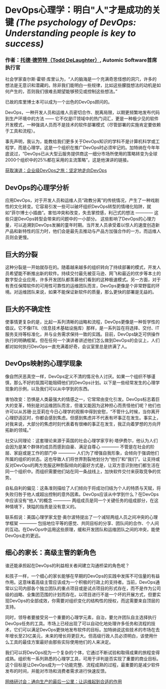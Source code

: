  DevOps心理学：明白"人"才是成功的关键
_(The psychology of DevOps: Understanding people is key to success)_
===

### 作者：[托德·德劳特（Todd DeLaughter）](https://techbeacon.com/contributors/todd-delaughter), Automic Software首席执行官

社会学家查尔斯·霍顿·库里认为，“人的脑海是一个充满奇思怪想的洞穴，许多的想法是无意识和潜藏的。除非我们能明白一些规律，比如这些朦胧想法的动机是如何产生的，否则我们很难去期望能够预见或控制这些想法。”

已故的库里博士本可以成为一个出色的DevOps顾问的。

DevOps，一种开发人员和运维人员密切合作、脱离局限，以期更频繁地发布代码到生产环境中的方法 —— 它不仅是IT领域中的热门词汇，更是一种极少见的软件开发模式，一种强调人员而不是技术的软件部署模式（尽管部署的实施肯定要依赖于工具和流程）。

事先声明，我认为，能教给我们更多关于DevOps知识的学科不是计算机科学或工程学，而是心理学。这是一个组织在推广DevOps时必须牢记的。加特纳在今年年底说过，“DevOps已从大型云服务提供商这一细分市场所使用的策略转变为全球2000个组织中的25%都在采用的主流策略”。这是他演讲的链接。

[ 获取演讲：企业级DevOps之旅：坚定地走向DevOps ](https://www.microfocus.com/en-us/assets/application-delivery-management/the-journey-to-becoming-devops-determined?utm_campaign=00134846)

## DevOps的心理学分析
应用DevOps，对于开发人员和运维人员“政教分离”的传统情况，产生了一种戏剧性的文化转变。它容易引发一些可以破坏组织DevOps转型的情绪化陷阱，就如“菲尔博士小插曲”。害怕冲突和改变，失去掌控感，利己式的想法 ———— 这些只是DevOps转型会带来的问题中的一小部分。
这些影响了DevOps的心理力量，可以追溯到DevOps发展的童年时期。当开发人员承受着以惊人的速度创造新产品和新特性的压力时，他们会是最先去推动与产品方加强合作的一方。而运维人员则会更慢。

## 巨大的分裂
这种分裂是一开始就存在的。随着越来越多的组织转向了持续部署的模式，开发人员希望能不断推出新的软件。持续交付最先被亚马逊、网飞和最近的优步等本土的数字型企业应用，许多开发团队都羡慕他们看到的这种极速模式。另一方面，对于有责任保障软件的可用性可靠性的运维团队而言，DevOps更像是个非常野蛮的环境。对运维团队来说，如果不能保证新软件的质量，那么更快的部署是无益的。

## 巨大的不确定性
使事情更复杂的是，比起一系列清晰的战略和流程，DevOps更像是一种哲学性的倡议。它不像ITIL（信息技术基础设施库）那样，是一系列旨在将选择、交付、IT服务支持等标准化，并与业务需求保持一致的实践。目前，DevOps缺乏可供操作执行的明确框架。但在任何一个演讲者讲述他们怎么做到DevOps的会议上，人们都对如何执行DevOps一直充满着好奇，会议室里总是挤满了人。

## DevOps映射的心理学现象
像自然厌恶真空一样，DevOps定义不清的情况令人讨厌。如果一个组织不够谨慎，那么不好的氛围可能阻碍他们的DevOps计划。以下是一些经常发生的心理学现象的示例，以及我们可以从中学到的东西。

害怕改变：恐惧是人类最强大的情感之一，它常常由变化引发。DevOps标志着巨大的变革，特别是对运维团队而言，但谁又能因为这种担心而责怪他们呢？他们也许可以从苏珊·比亚莉在今日心理学的观察中得到安慰，“不管什么时候，当你离开心理舒适区时，你都会感到焦虑。但感到焦虑并不代表有坏事正在发生。事实上，对我来说，大部分的焦虑时刻代表着有很棒的事正在发生，我正向着梦想的方向开拓新的领域。”

社交认同理论：这套理论来源于英国的社会心理学家亨利·塔伊费尔，他认为人们会因为是某个群体的成员而感到自豪、满足自尊心 ———— 不管是在社会的阶层、家庭或是工作的部门中 ———— 人们为了增强自我形象，会倾向于强调他们所属的组织的状态。这也导致人们将世界割裂地划分为“他们”和“我们”。让支持或反对DevOps的两方克服这种割裂倾向的最好方式是，让双方意识到他们都生活在同一个组织中。而组织需要他们站在同一条战线上，加快软件交付来获取竞争的优势。

自私自利的偏见：这条准则描绘了人们倾向于将成功归结为个人的特质与天赋，将失败归咎于他人或超出控制的意外因素。DevOps应该从中学到什么？在DevOps中应该没有“他人”的概念 ———— 两组成员是同一个关键任务的组成部分，在这种情境下，狭隘的指责是没有意义的。

联系假说：美国心理学家戈登·奥尔波特提出了一个减轻两组人员之间冲突的心理学框架 ———— 包括地位平等的感觉、共同目标的分享、团队间的合作、个人间的互动。在DevOps中运用这些原理，缓和开发团队和运维团队之间的冲突，能使DevOps走的更远。

## 细心的家长：高级主管的新角色

谁还能承担起在DevOps的利益相关者间建立沟通桥梁的角色呢？

和孩子一样，一个细心的家长能够在早期的DevOps的实践中发挥不可估量的有益作用。这意味着高级主管应该成为一个积极的行政上的支持者。当前，DevOps通常以公司内部各个独立团队的重点项目或是试点项目的形式存在，而不是作为公司级的战略、全集团范围的计划而存在。以项目进行不是一个坏的开展方式，但要实现DevOps的全部成效，你需要对组织变化的结构性的授权，而这需要来自顶层的支持。

同时，领导者要接受另一个重要的心理学元素，自治，要允许团队自主选择执行DevOps任务的工具。市场上已经出现了可以自动化地处理许多任务和流程的技术，它们可以满足DevOps更快地发布软件的目标。加特纳说这些技术的市场在去年增长至23亿美元，未来的增长将更巨大。但高级行政人员必须明白，该使用什么工具的最佳方案最好由那些实际使用他们的人来决定。

我们可以将DevOps视为一个复杂的个体，它通过不断试验和取得成果的旅程变得成熟。组织有一系列熟悉的心理学工具，可用于评判是否实现了重要的商业目标。这个目标是让DevOps成为一个功能完整、流程成熟的过程，最重要的是减少软件发布的时间，并能对市场和消费者需求进行快速反馈。

[ 网络研讨会：通向生产的最后一公里：让运维起到合适的作用 ](https://www.brighttalk.com/webcast/8743/353110?utm_source=TechBeaconl&utm_medium=web&utm_content=micro%20focus&utm_campaign=webcasts-search-results-feed)
